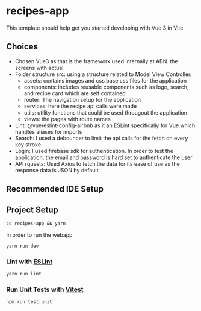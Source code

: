 # recipes-app

This template should help get you started developing with Vue 3 in Vite.

## Choices

- Chosen Vue3 as that is the framework used internally at ABN. the screens with actual
- Folder structure src: using a structure related to Model View Controller.
  - assets: contains images and css base css files for the application
  - components: includes reusable components such as logo, search, and recipe card which are self contained
  - router: The navigation setup for the application
  - services: here the recipe api calls were made
  - utils: utility functions that could be used througout the application
  - views: the pages with route names
- Lint: @vue/eslint-config-airbnb as it an ESLint specifically for Vue which handles aliases for imports
- Search: I used a debouncer to limit the api calls for the fetch on every key stroke
- Login: I used firebase sdk for authentication. In order to test the application, the email and password is hard set to authenticate the user
- API rquests: Used Axios to fetch the data for its ease of use as the response data is JSON by default

## Recommended IDE Setup

## Project Setup

```sh
cd recipes-app && yarn
```

In order to run the webapp

```sh
yarn run dev
```

### Lint with [ESLint](https://eslint.org/)

```sh
yarn run lint
```

### Run Unit Tests with [Vitest](https://vitest.dev/)

```sh
npm run test:unit
```

